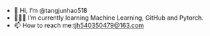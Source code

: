 - 👋 Hi, I’m @tangjunhao518
- 👨🏻‍💻 I’m currently learning Machine Learning, GitHub and Pytorch.
- 📫 How to reach me:tjh540350479@163.com

<!---
tangjunhao518/tangjunhao518 is a ✨ special ✨ repository because its `README.md` (this file) appears on your GitHub profile.
You can click the Preview link to take a look at your changes.
--->
